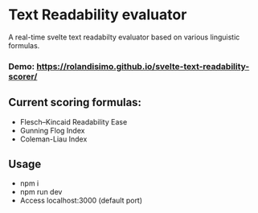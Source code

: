 # Text Readability evaluator
A real-time svelte text readabilty evaluator based on various linguistic formulas.
### Demo: https://rolandisimo.github.io/svelte-text-readability-scorer/

## Current scoring formulas:
- Flesch–Kincaid Readability Ease
- Gunning Flog Index
- Coleman-Liau Index

## Usage
- npm i
- npm run dev
- Access localhost:3000 (default port)

